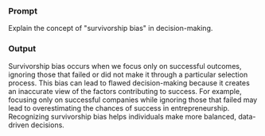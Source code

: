 ### **Prompt**

Explain the concept of "survivorship bias" in decision-making.

### **Output**

Survivorship bias occurs when we focus only on successful outcomes, ignoring those that failed or did not make it through a particular selection process. This bias can lead to flawed decision-making because it creates an inaccurate view of the factors contributing to success. For example, focusing only on successful companies while ignoring those that failed may lead to overestimating the chances of success in entrepreneurship. Recognizing survivorship bias helps individuals make more balanced, data-driven decisions.